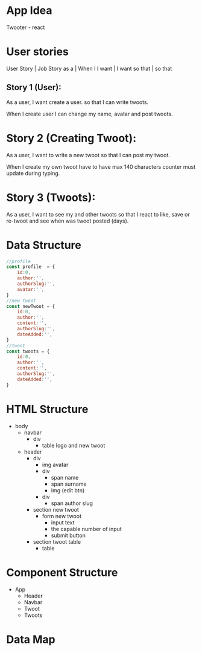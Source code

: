 # App Idea

Twooter - react

# User stories

User Story | Job Story
as a <role> | When I <action>
I want <goal> | I want <goal>
so that <gain> | so that <gain>

## Story 1 (User):

As a user,
I want create a user.
so that I can write twoots.

When I create user
I can change my name, avatar and post twoots.

# Story 2 (Creating Twoot):

As a user,
I want to write a new twoot
so that I can post my twoot.

When I create my own twoot 
have to have max 140 characters 
counter must update during typing.

# Story 3 (Twoots):

As a user,
I want to see my and other twoots
so that I react to like, save or re-twoot and see when was twoot posted (days).


# Data Structure

```js
//profile
const profile  = {
    id:0,
    author:'',
    authorSlug:'',
    avatar:'',
}
//new twoot
const newTwoot = {
    id:0,
    author:'',
    content:'',
    authorSlug:'',
    dateAdded:'',
}
//twoot
const twoots = {
    id:0,
    author:'',
    content:'',
    authorSlug:'',
    dateAdded:'',
}
```

# HTML Structure

- body
  - navbar
    - div 
      - table logo and new twoot
  - header
    - div
      - img avatar
      - div 
        - span name
        - span surname
        - img (edit btn)
      - div 
        - span author slug
    - section new twoot
      - form new twoot
        - input text
        - the capable number of input
        - submit button
    - section twoot table
      - table

      


# Component Structure

- App
  - Header
  - Navbar
  - Twoot
  - Twoots

# Data Map